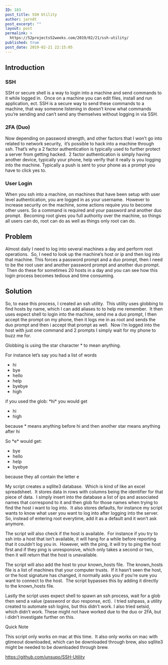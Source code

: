 ```yaml
---
ID: 183
post_title: SSH Utility
author: jarndt
post_excerpt: ""
layout: post
permalink: >
  https://52projects52weeks.com/2019/02/21/ssh-utility/
published: true
post_date: 2019-02-21 22:15:05
---
```

<!-- wp:heading -->

## Introduction

<!-- /wp:heading -->

<!-- wp:heading {"level":3} -->

### SSH

<!-- /wp:heading -->

<!-- wp:paragraph -->

SSH or secure shell is a way to login into a machine and send commands to it while logged in.  Once on a machine you can edit files, install and run application, ect. SSH is a secure way to send these commands to a machine, that way someone listening in doesn’t know what commands you’re sending and can’t send any themselves without logging in via SSH.  


<!-- /wp:paragraph -->

<!-- wp:heading {"level":3} -->

### 2FA (Duo)

<!-- /wp:heading -->

<!-- wp:paragraph -->

Now depending on password strength, and other factors that I won’t go into related to network security,  it’s possible to hack into a machine through ssh. That’s why a 2 factor authentication is typically used to further protect a server from getting hacked.  2 factor authentication is simply having another device, typically your phone, help verify that it really is you logging into the machine. Typically a push is sent to your phone as a prompt you have to click yes to.  


<!-- /wp:paragraph -->

<!-- wp:heading {"level":3} -->

### User Login

<!-- /wp:heading -->

<!-- wp:paragraph -->

When you ssh into a machine, on machines that have been setup with user level authentication, you are logged in as your username.  However to increase security on the machine, some actions require you to become other users. So a command is required and your password and another duo prompt.  Becoming root gives you full authority over the machine, so things all users can do, root can do as well as things only root can do.  


<!-- /wp:paragraph -->

<!-- wp:heading -->

## Problem

<!-- /wp:heading -->

<!-- wp:paragraph -->

Almost daily I need to log into several machines a day and perform root operations.  So, I need to look up the machine’s host or ip and then log into that machine. This forces a password prompt and a duo prompt, then I need to be the root user and another password prompt and another duo prompt.  Then do these for sometimes 20 hosts in a day and you can see how this login process becomes tedious and time consuming.  


<!-- /wp:paragraph -->

<!-- wp:heading -->

## Solution

<!-- /wp:heading -->

<!-- wp:paragraph -->

So, to ease this process, I created an ssh utility.  This utility uses globbing to find hosts by name, which I can add aliases to to help me remember.  It then uses expect shell to login into the machine, send me a duo prompt, I then accept the prompt on my phone, then it logs me in as root and sends the duo prompt and then i accept that prompt as well.  Now i’m logged into the host with just one command and 2 prompts I simply wait for my phone to buzz me for.  


<!-- /wp:paragraph -->

<!-- wp:paragraph -->

Globbing is using the star character * to mean anything.  

<!-- /wp:paragraph -->

<!-- wp:paragraph -->

For instance let’s say you had a list of words 

<!-- /wp:paragraph -->

<!-- wp:list -->

*   hi
*   bye
*   hello
*   help
*   byebye
*   high

<!-- /wp:list -->

<!-- wp:paragraph -->

if you used the glob: \*hi\* you would get 

<!-- /wp:paragraph -->

<!-- wp:list -->

*   hi
*   high

<!-- /wp:list -->

<!-- wp:paragraph -->

because * means anything before hi and then another star means anything after hi  


<!-- /wp:paragraph -->

<!-- wp:paragraph -->

So \*e\* would get:

<!-- /wp:paragraph -->

<!-- wp:list -->

*   bye
*   hello
*   help
*   byebye

<!-- /wp:list -->

<!-- wp:paragraph -->

because they all contain the letter e  


<!-- /wp:paragraph -->

<!-- wp:paragraph -->

My script creates a sqllite3 database.  Which is kind of like an excel spreadsheet.  It stores data in rows with columns being the identifier for that piece of data.  I simply insert into the database a list of ips and associated names that correspond to it and then glob for those names when trying to find the host i want to log into.  It also stores defaults, for instance my script wants to know what user you want to log into after logging into the server. So, instead of entering root everytime, add it as a default and it won’t ask anymore.  


<!-- /wp:paragraph -->

<!-- wp:paragraph -->

The script will also check if the host is available.  For instance if you try to ssh into a host that isn’t available, it will hang for a while before reporting that it couldn’t log you in.  However, with the ping, it will try to ping the host first and if they ping is unresponsive, which only takes a second or two, then it will return that the host is unavailable.  


<!-- /wp:paragraph -->

<!-- wp:paragraph -->

The script will also add the host to your known_hosts file.  The known_hosts file is a list of machines that your computer trusts.  If it hasn’t seen the host, or the host signature has changed, it normally asks you if you’re sure you want to connect to the host.  The script bypasses this by adding it directly to the known_hosts file.  


<!-- /wp:paragraph -->

<!-- wp:paragraph -->

Lastly the script uses expect shell to spawn an ssh process, wait for a glob then send a value (password or duo response, ect).  I tried sshpass, a utility created to automate ssh logins, but this didn’t work. I also tried setsid, which didn’t work. These might not have worked due to the duo or 2FA, but i didn’t investigate further on this.  


<!-- /wp:paragraph -->

<!-- wp:paragraph -->

Quick Note

<!-- /wp:paragraph -->

<!-- wp:paragraph -->

This script only works on mac at this time.  It also only works on mac with gtimeout downloaded, which can be downloaded through brew, also sqllite3 might be needed to be downloaded through brew.

<!-- /wp:paragraph -->

<!-- wp:paragraph -->

<https://github.com/unsupo/SSH-Utility>  


<!-- /wp:paragraph -->
